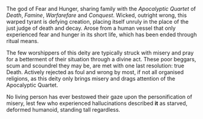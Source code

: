 ---
---

The god of Fear and Hunger, sharing family with the *Apocalyptic Quartet* of *Death*, *Famine*, *Warfarefare* and *Conquest*. 
Wicked, outright wrong, this warped tyrant is defying creation, placing itself unruly in the place of the just judge of death and decay. 
Arose from a human vessel that only experienced fear and hunger in its short life, which has been ended through ritual means.

The few worshippers of this deity are typically struck with misery and pray for a betterment of their situation through a divine act. 
These poor beggars, scum and scoundrel they may be, are met with one last resolution: true Death. 
Actively rejected as foul and wrong by most, if not all organised religions, as this deity only brings misery and drags attention of the Apocalyptic Quartet. 

No living person has ever bestowed their gaze upon the personification of misery, lest few who experienced hallucinations described **it** as starved, deformed humanoid, standing tall regardless. 
